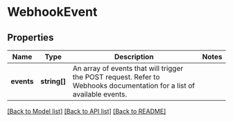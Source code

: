 # WebhookEvent

## Properties
Name | Type | Description | Notes
------------ | ------------- | ------------- | -------------
**events** | **string[]** | An array of events that will trigger the POST request. Refer to Webhooks documentation for a list of available events. | 

[[Back to Model list]](../README.md#documentation-for-models) [[Back to API list]](../README.md#documentation-for-api-endpoints) [[Back to README]](../README.md)


